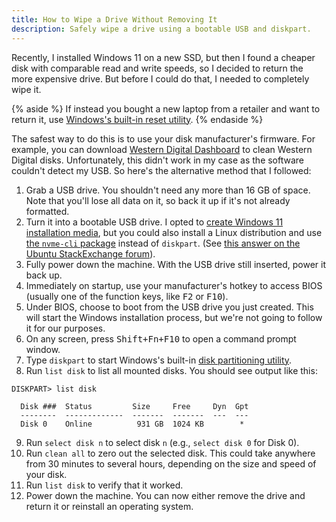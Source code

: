 ```yaml
---
title: How to Wipe a Drive Without Removing It
description: Safely wipe a drive using a bootable USB and diskpart.
---
```


Recently, I installed Windows 11 on a new SSD, but then I found a cheaper disk with comparable read and write speeds, so I decided to return the more expensive drive. But before I could do that, I needed to completely wipe it.

{% aside %}
If instead you bought a new laptop from a retailer and want to return it, use [Windows's built-in reset utility](ms-settings:recovery).
{% endaside %}

The safest way to do this is to use your disk manufacturer's firmware. For example, you can download [Western Digital Dashboard](https://support-en.wd.com/app/answers/detailweb/a_id/31759/~/download%2C-install%2C-test-drive-and-update-firmware-using-western-digital) to clean Western Digital disks. Unfortunately, this didn't work in my case as the software couldn't detect my USB. So here's the alternative method that I followed:

1. Grab a USB drive. You shouldn't need any more than 16 GB of space. Note that you'll lose all data on it, so back it up if it's not already formatted.
2. Turn it into a bootable USB drive. I opted to [create Windows 11 installation media](https://www.microsoft.com/software-download/windows11), but you could also install a Linux distribution and use [the `nvme-cli` package](https://github.com/linux-nvme/nvme-cli) instead of `diskpart`. (See [this answer on the Ubuntu StackExchange forum](https://askubuntu.com/a/1310876)).
3. Fully power down the machine. With the USB drive still inserted, power it back up.
4. Immediately on startup, use your manufacturer's hotkey to access BIOS (usually one of the function keys, like <kbd>F2</kbd> or <kbd>F10</kbd>).
5. Under BIOS, choose to boot from the USB drive you just created. This will start the Windows installation process, but we're not going to follow it for our purposes.
6. On any screen, press <kbd>Shift+Fn+F10</kbd> to open a command prompt window.
7. Type `diskpart` to start Windows's built-in [disk partitioning utility](https://learn.microsoft.com/en-us/windows-server/administration/windows-commands/diskpart).
8. Run `list disk` to list all mounted disks. You should see output like this:

```
DISKPART> list disk

  Disk ###  Status         Size     Free     Dyn  Gpt
  --------  -------------  -------  -------  ---  ---
  Disk 0    Online          931 GB  1024 KB        *
```

9. Run `select disk n` to select disk `n` (e.g., `select disk 0` for Disk 0).
10. Run `clean all` to zero out the selected disk. This could take anywhere from 30 minutes to several hours, depending on the size and speed of your disk.
11. Run `list disk` to verify that it worked.
12. Power down the machine. You can now either remove the drive and return it or reinstall an operating system.
